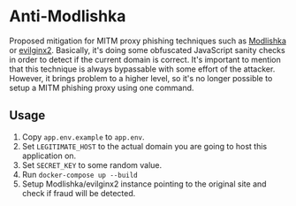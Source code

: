 # Anti-Modlishka

Proposed mitigation for MITM proxy phishing techniques such as [Modlishka](https://github.com/drk1wi/Modlishka) or [evilginx2](https://github.com/kgretzky/evilginx2).
Basically, it's doing some obfuscated JavaScript sanity checks in order to detect if the current domain is correct.
It's important to mention that this technique is always bypassable with some effort of the attacker. However, it brings problem to a higher level, so it's no longer possible to setup a MITM phishing proxy using one command.


## Usage

1. Copy `app.env.example` to `app.env`.
2. Set `LEGITIMATE_HOST` to the actual domain you are going to host this application on.
3. Set `SECRET_KEY` to some random value.
4. Run `docker-compose up --build`
5. Setup Modlishka/evilginx2 instance pointing to the original site and check if fraud will be detected.